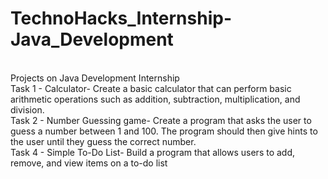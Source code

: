 # TechnoHacks_Internship-Java_Development
<br>
Projects on Java Development Internship
<br>
Task 1 - Calculator- Create a basic calculator that can perform basic arithmetic operations such as addition, subtraction, multiplication, and division.
<br>
Task 2 - Number Guessing game- Create a program that asks the user to guess a number between 1 and 100. The program should then give hints to the user until they guess the correct number.
<br>
Task 4 - Simple To-Do List- Build a program that allows users to add, remove, and view items on a to-do list
